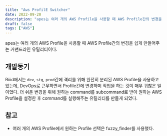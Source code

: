 ```yaml
---
title: "Aws ProfilE Switcher"
date: 2022-09-20
description: "apes는 여러 개의 AWS Profile을 사용할 때 AWS Profile간의 변경을 쉽게 만들어주는 커맨드라인 유틸리티이다."
draft: false
tags: ["AWS"]
---
```


apes는 여러 개의 AWS Profile을 사용할 때 AWS Profile간의 변경을 쉽게 만들어주는 커맨드라인 유틸리티이다.

## 개발동기

Riiid에서는 `dev`, `stg`, `prod`간에 격리를 위해 완전히 분리된 AWS Profile을 사용하고 있는데,
DevOps로 근무하면서 Profile간에 변경하며 작업을 하는 것이 매우 귀찮은 일이었다.
더 쉬운 변경을 위해 원하는 command를 subcommand로 받아 원하는 AWS Profile을 설정한 후
command를 실행해주는 유틸리티를 만들게 되었다.

## 참고

- 여러 개의 AWS Profile에서 원하는 Profile 선택은 fuzzy_finder를 사용했다.
